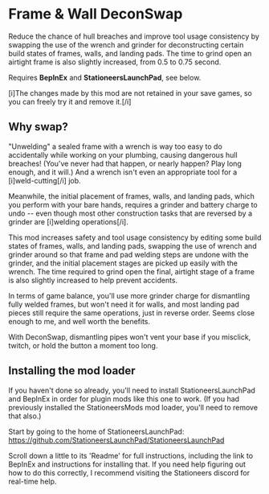 # Frame & Wall DeconSwap

Reduce the chance of hull breaches and improve tool usage consistency by swapping the use of the wrench and grinder for deconstructing certain build states of frames, walls, and landing pads. The time to grind open an airtight frame is also slightly increased, from 0.5 to 0.75 second.

Requires **BepInEx** and **StationeersLaunchPad**, see below.

[i]The changes made by this mod are not retained in your save games, so you can freely try it and remove it.[/i]

## Why swap?

"Unwelding" a sealed frame with a wrench is way too easy to do accidentally while working on your plumbing, causing dangerous hull breaches! (You've never had that happen, or nearly happen? Play long enough, and it will.) And a wrench isn't even an appropriate tool for a [i]weld-cutting[/i] job.

Meanwhile, the initial placement of frames, walls, and landing pads, which you perform with your bare hands, requires a grinder and battery charge to undo -- even though most other construction tasks that are reversed by a grinder are [i]welding operations[/i].

This mod increases safety and tool usage consistency by editing some build states of frames, walls, and landing pads, swapping the use of wrench and grinder around so that frame and pad welding steps are undone with the grinder, and the initial placement stages are picked up easily with the wrench. The time required to grind open the final, airtight stage of a frame is also slightly increased to help prevent accidents.

In terms of game balance, you'll use more grinder charge for dismantling fully welded frames, but won't need it for walls, and most landing pad pieces still require the same operations, just in reverse order. Seems close enough to me, and well worth the benefits.

With DeconSwap, dismantling pipes won't vent your base if you misclick, twitch, or hold the button a moment too long.

## Installing the mod loader

If you haven't done so already, you'll need to install StationeersLaunchPad and BepInEx in order for plugin mods like this one to work. (If you had previously installed the StationeersMods mod loader, you'll need to remove that also.)

Start by going to the home of StationeersLaunchPad:
https://github.com/StationeersLaunchPad/StationeersLaunchPad

Scroll down a little to its 'Readme' for full instructions, including the link to BepInEx and instructions for installing that. If you need help figuring out how to do this correctly, I recommend visiting the Stationeers discord for real-time help.
